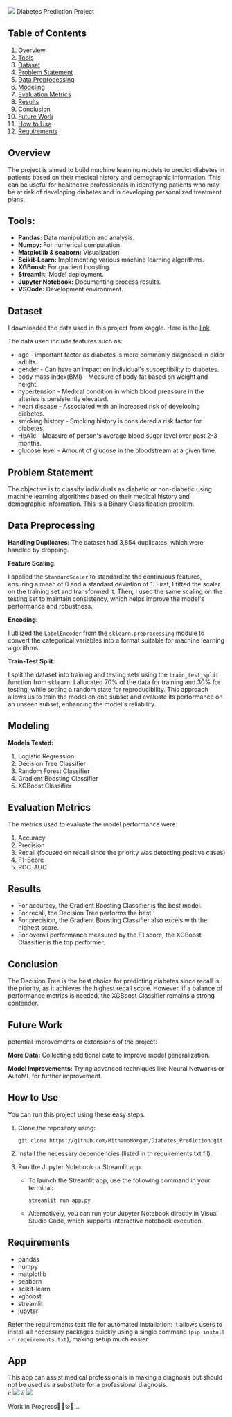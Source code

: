 ![](https://github.com/MithamoMorgan/Diabetes_Prediction/blob/master/Images/stop_diabetes.jpg)
Diabetes Prediction Project

## Table of Contents

1. [Overview](#Overview)</br>
2. [Tools](#Tools)</br>
3. [Dataset](#Dataset)</br>
4. [Problem Statement](#Problem-Statement)</br>
5. [Data Preprocessing](#Data-Preprocessing)</br>
6. [Modeling](#Modeling)</br>
7. [Evaluation Metrics](#Evaluation-Metrics)</br>
8. [Results](#Results)</br>
9. [Conclusion](#Conclusion)</br>
10. [Future Work](#Future-Work)</br>
11. [How to Use](#How-to-use)</br>
12. [Requirements](#Requirements)</br>

## Overview

The project is aimed to build machine learning models to predict diabetes in patients based on their medical history and demographic information. This can be useful for healthcare professionals in identifying patients who may be at risk of developing diabetes and in developing personalized treatment plans.

## Tools:
* **Pandas:** Data manipulation and analysis.
* **Numpy:** For numerical computation.
* **Matplotlib & seaborn:** Visualization
* **Scikit-Learn:** Implementing various machine learning algorithms.
* **XGBoost:** For gradient boosting.
* **Streamlit:** Model deployment.
* **Jupyter Notebook:** Documenting process results.
* **VSCode:** Development environment.
## Dataset
I downloaded the data used in this project from kaggle. Here is the [link](https://www.kaggle.com/datasets/iammustafatz/diabetes-prediction-dataset)

The data used include features such as: 
* age - important factor as diabetes is more commonly diagnosed in older adults.
* gender - Can have an impact on individual's susceptibility to diabetes.
* body mass index(BMI) - Measure of body fat based on weight and height.
* hypertension - Medical condition in which blood preassure in the alteries is persistently elevated. 
* heart disease - Associated with an increased risk of developing diabetes.
* smoking history - Smoking history is considered a risk factor for diabetes.
* HbA1c - Measure of person's average blood sugar level over past 2-3 months.
* glucose level - Amount of glucose in the bloodstream at a given time.

## Problem Statement

The objective is to classify individuals as diabetic or non-diabetic using machine learning algorithms based on their medical history and demographic information.
This is a Binary Classification problem.

## Data Preprocessing

**Handling Duplicates:**
The dataset had 3,854 duplicates, which were handled by dropping.

**Feature Scaling:**

I applied the `StandardScaler` to standardize the continuous features, ensuring a mean of 0 and a standard deviation of 1. First, I fitted the scaler on the training set and transformed it. Then, I used the same scaling on the testing set to maintain consistency, which helps improve the model's performance and robustness.

**Encoding:** 

I utilized the `LabelEncoder` from the `sklearn.preprocessing` module to convert the categorical variables into a format suitable for machine learning algorithms.

**Train-Test Split:**

I split the dataset into training and testing sets using the `train_test_split` function from `sklearn`. I allocated 70% of the data for training and 30% for testing, while setting a random state for reproducibility. This approach allows us to train the model on one subset and evaluate its performance on an unseen subset, enhancing the model's reliability.

## Modeling

**Models Tested:**

1. Logistic Regression
2. Decision Tree Classifier
3. Random Forest Classifier
4. Gradient Boosting Classifier
5. XGBoost Classifier

## Evaluation Metrics

The metrics used to evaluate the model performance were:

1. Accuracy
2. Precision
3. Recall (focused on recall since the priority was detecting positive cases)
4. F1-Score
5. ROC-AUC

## Results

* For accuracy, the Gradient Boosting Classifier is the best model.
* For recall, the Decision Tree performs the best.
* For precision, the Gradient Boosting Classifier also excels with the highest score.
* For overall performance measured by the F1 score, the XGBoost Classifier is the top performer.

## Conclusion

The Decision Tree is the best choice for predicting diabetes since recall is the priority, as it achieves the highest recall score. However, if a balance of performance metrics is needed, the XGBoost Classifier remains a strong contender.

## Future Work

potential improvements or extensions of the project:

**More Data:** Collecting additional data to improve model generalization.

**Model Improvements:** Trying advanced techniques like Neural Networks or AutoML for further improvement.

## How to Use

You can run this project using these easy steps.

1. Clone the repository using:

   `git clone https://github.com/MithamoMorgan/Diabetes_Prediction.git`


2. Install the necessary dependencies (listed in th requirements.txt fil).


3. Run the Jupyter Notebook or Streamlit app :
   
   * To launch the Streamlit app, use the following command in your terminal:

      `streamlit run app.py`

   * Alternatively, you can run your Jupyter Notebook directly in Visual Studio Code, which supports interactive notebook execution.
  
## Requirements
* pandas</br>
* numpy</br>
* matplotlib</br>
* seaborn</br>
* scikit-learn</br>
* xgboost</br>
* streamlit</br>
* jupyter

Refer the requirements text file for automated Installation: It allows users to install all necessary packages quickly using a single command (`pip install -r requirements.txt`), making setup much easier.

## App
This app can assist medical professionals in making a diagnosis but should not be used as a substitute for a professional diagnosis.</br>
*i:*
![](https://github.com/MithamoMorgan/Diabetes_Prediction/blob/master/Images/diabets_app.png)
*ii*
![](https://github.com/MithamoMorgan/Diabetes_Prediction/blob/master/Images/non_diabetic.jpg)


Work in Progress👷‍♂️⚙️🚧...

